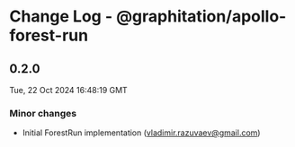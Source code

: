 # Change Log - @graphitation/apollo-forest-run

<!-- This log was last generated on Tue, 22 Oct 2024 16:48:19 GMT and should not be manually modified. -->

<!-- Start content -->

## 0.2.0

Tue, 22 Oct 2024 16:48:19 GMT

### Minor changes

- Initial ForestRun implementation (vladimir.razuvaev@gmail.com)
